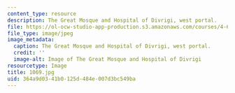 ```yaml
---
content_type: resource
description: The Great Mosque and Hospital of Divrigi, west portal.
file: https://ol-ocw-studio-app-production.s3.amazonaws.com/courses/4-614-religious-architecture-and-islamic-cultures-fall-2002/364a9d0341b0125d484e007d3bc549ba_1069.jpg
file_type: image/jpeg
image_metadata:
  caption: The Great Mosque and Hospital of Divrigi, west portal.
  credit: ''
  image-alt: Image of The Great Mosque and Hospital of Divrigi
resourcetype: Image
title: 1069.jpg
uid: 364a9d03-41b0-125d-484e-007d3bc549ba
---
```

